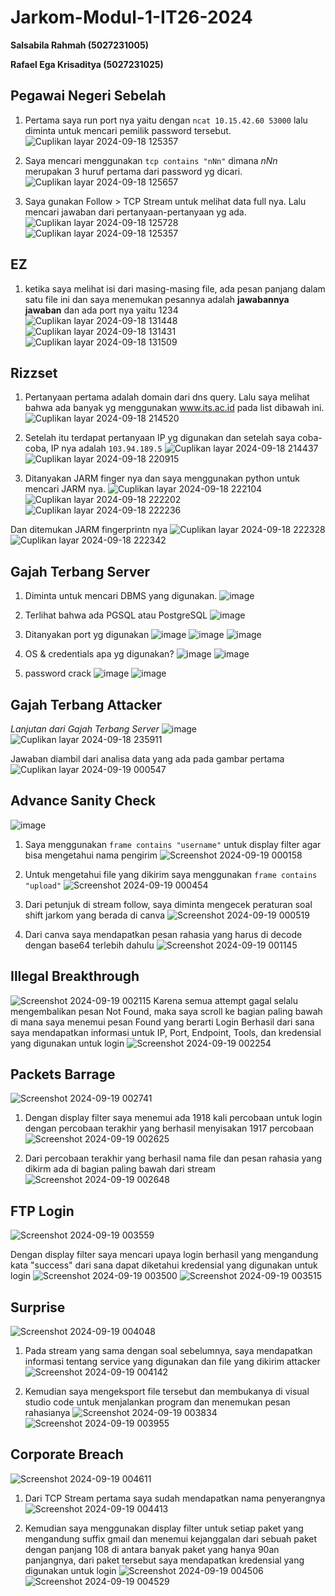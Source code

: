 # Jarkom-Modul-1-IT26-2024
**Salsabila Rahmah (5027231005)**

**Rafael Ega Krisaditya (5027231025)**

## Pegawai Negeri Sebelah
1. Pertama saya run port nya yaitu dengan ```ncat 10.15.42.60 53000``` lalu diminta untuk mencari pemilik password tersebut.
![Cuplikan layar 2024-09-18 125357](https://github.com/user-attachments/assets/76a97beb-f98d-47d9-b38f-493dc5a26ebe)

3. Saya mencari menggunakan ``` tcp contains "nNn" ``` dimana *nNn* merupakan 3 huruf pertama dari password yg dicari.
![Cuplikan layar 2024-09-18 125657](https://github.com/user-attachments/assets/3cca95db-195a-4783-960c-0b3e364c1f6c)

4. Saya gunakan Follow > TCP Stream untuk melihat data full nya. Lalu mencari jawaban dari pertanyaan-pertanyaan yg ada.
![Cuplikan layar 2024-09-18 125728](https://github.com/user-attachments/assets/826f7619-d5a3-4d28-b53a-296da6f4eb14)
![Cuplikan layar 2024-09-18 125357](https://github.com/user-attachments/assets/76a97beb-f98d-47d9-b38f-493dc5a26ebe)


## EZ
1. ketika saya melihat isi dari masing-masing file, ada pesan panjang dalam satu file ini dan saya menemukan pesannya adalah **jawabannya jawaban**
   dan ada port nya yaitu 1234
![Cuplikan layar 2024-09-18 131448](https://github.com/user-attachments/assets/45ade05c-d254-43cf-87f7-f8afc7043b22)
![Cuplikan layar 2024-09-18 131431](https://github.com/user-attachments/assets/b0e063fc-1c7d-47ba-9da8-e22911729696)
![Cuplikan layar 2024-09-18 131509](https://github.com/user-attachments/assets/cbda89e6-1b9d-4299-ac02-e31906d5d37f)

## Rizzset
1. Pertanyaan pertama adalah domain dari dns query. Lalu saya melihat bahwa ada banyak yg menggunakan www.its.ac.id pada list dibawah ini.
![Cuplikan layar 2024-09-18 214520](https://github.com/user-attachments/assets/4f6f203a-ffba-4e37-a862-eff79e9754bd)

3. Setelah itu terdapat pertanyaan IP yg digunakan dan setelah saya coba-coba, IP nya adalah ```103.94.189.5```
![Cuplikan layar 2024-09-18 214437](https://github.com/user-attachments/assets/588561c9-161d-43a1-a62b-05462bbea25b)
![Cuplikan layar 2024-09-18 220915](https://github.com/user-attachments/assets/37ec85d6-21a4-4cc8-9dd5-5cf715bf5a9d)

4. Ditanyakan JARM finger nya dan saya menggunakan python untuk mencari JARM nya.
![Cuplikan layar 2024-09-18 222104](https://github.com/user-attachments/assets/cb859e14-9244-405b-b7bc-4e8df40b68de)
![Cuplikan layar 2024-09-18 222202](https://github.com/user-attachments/assets/a8750a5b-53a5-46d6-88e9-dfc67c414c19)
![Cuplikan layar 2024-09-18 222236](https://github.com/user-attachments/assets/f87d4371-08c7-4b08-8d07-e187857f42fb)

Dan ditemukan JARM fingerprintn nya
![Cuplikan layar 2024-09-18 222328](https://github.com/user-attachments/assets/d87d85c6-1a03-4807-8eda-cf24159a27de)
![Cuplikan layar 2024-09-18 222342](https://github.com/user-attachments/assets/05289e2e-387c-4f1e-9b9a-718c0fe06252)

## Gajah Terbang Server
1. Diminta untuk mencari DBMS yang digunakan.
![image](https://github.com/user-attachments/assets/6852a909-c61a-4cd7-a879-8cc2bfa42246)

2. Terlihat bahwa ada PGSQL atau PostgreSQL
![image](https://github.com/user-attachments/assets/91820317-6ed9-4861-8e92-20f3a9d590fa)

3. Ditanyakan port yg digunakan
![image](https://github.com/user-attachments/assets/aca896f5-2835-4695-a447-59de12a3d7eb)
![image](https://github.com/user-attachments/assets/43c1960b-5cd3-437d-b7c8-f608b898045c)
![image](https://github.com/user-attachments/assets/5fe63f4e-07a7-44c5-8a3b-631e06ab8668)

4. OS & credentials apa yg digunakan?
![image](https://github.com/user-attachments/assets/3b21d4e0-028d-46a1-9d06-c457d551069a)
![image](https://github.com/user-attachments/assets/34dfdb0f-37bd-4a1e-9b38-11f8ad18448c)

5. password crack
![image](https://github.com/user-attachments/assets/5295c9fd-0652-4c4b-9066-2fab06b4cfc1)
![image](https://github.com/user-attachments/assets/309ea24a-a2cc-4bd4-ad00-42d693bede09)


## Gajah Terbang Attacker
*Lanjutan dari Gajah Terbang Server*
![image](https://github.com/user-attachments/assets/b67a20dd-ea60-46d1-be11-2c65dd3193d2)
![Cuplikan layar 2024-09-18 235911](https://github.com/user-attachments/assets/847841c9-bbe9-4714-aeb0-d84b9339f452)

Jawaban diambil dari analisa data yang ada pada gambar pertama
![Cuplikan layar 2024-09-19 000547](https://github.com/user-attachments/assets/fcc36c00-8858-4c93-b655-8059c9cebfb4)

## Advance Sanity Check
![image](https://github.com/user-attachments/assets/32db71d0-006c-410d-b614-0b68486a3ebb)
1. Saya menggunakan `frame contains "username"` untuk display filter agar bisa mengetahui nama pengirim
![Screenshot 2024-09-19 000158](https://github.com/user-attachments/assets/519c8ad4-10d0-4987-adc2-f31a546baabb)

2. Untuk mengetahui file yang dikirim saya menggunakan `frame contains "upload"`
![Screenshot 2024-09-19 000454](https://github.com/user-attachments/assets/1ee5a92b-b80a-4249-829c-af0287d6b81f)

3. Dari petunjuk di stream follow, saya diminta mengecek peraturan soal shift jarkom yang berada di canva
![Screenshot 2024-09-19 000519](https://github.com/user-attachments/assets/fc3dd2cb-3b06-4e3c-9d6c-c1889ba2c732)

4. Dari canva saya mendapatkan pesan rahasia yang harus di decode dengan base64 terlebih dahulu
![Screenshot 2024-09-19 001145](https://github.com/user-attachments/assets/7bccada7-5b8d-4d6c-a968-51fbb3b2e51d)


## Illegal Breakthrough
![Screenshot 2024-09-19 002115](https://github.com/user-attachments/assets/047539c9-037b-487d-bd1c-32636fba895c)
Karena semua attempt gagal selalu mengembalikan pesan Not Found, maka saya scroll ke bagian paling bawah di mana saya menemui pesan Found yang berarti Login Berhasil dari sana saya mendapatkan informasi untuk IP, Port, Endpoint, Tools, dan kredensial yang digunakan untuk login
![Screenshot 2024-09-19 002254](https://github.com/user-attachments/assets/edca712e-ee7f-4d1a-8a12-1c09fa05cbe9)


## Packets Barrage
![Screenshot 2024-09-19 002741](https://github.com/user-attachments/assets/e7e5a406-78c9-471d-b433-124c21c570e0)

1. Dengan display filter saya menemui ada 1918 kali percobaan untuk login dengan percobaan terakhir yang berhasil menyisakan 1917 percobaan
![Screenshot 2024-09-19 002625](https://github.com/user-attachments/assets/3592b96e-4eb7-466c-a0df-ddced161f67b)

2. Dari percobaan terakhir yang berhasil nama file dan pesan rahasia yang dikirm ada di bagian paling bawah dari stream
![Screenshot 2024-09-19 002648](https://github.com/user-attachments/assets/73c06544-0717-4c79-a37a-bc9a13e8c460)


## FTP Login
![Screenshot 2024-09-19 003559](https://github.com/user-attachments/assets/ef74a335-a8a0-469b-b09b-b7e0b6bcb448)

Dengan display filter saya mencari upaya login berhasil yang mengandung kata "success" dari sana dapat diketahui kredensial yang digunakan untuk login
![Screenshot 2024-09-19 003500](https://github.com/user-attachments/assets/6783a398-80de-41db-9699-a0c5ec10a4c7)
![Screenshot 2024-09-19 003515](https://github.com/user-attachments/assets/525bc0b9-08b6-4876-9b07-c2df3d9e7ad2)


## Surprise
![Screenshot 2024-09-19 004048](https://github.com/user-attachments/assets/3642f17d-2b54-4145-aa61-aff103a86471)

1. Pada stream yang sama dengan soal sebelumnya, saya mendapatkan informasi tentang service yang digunakan dan file yang dikirim attacker
![Screenshot 2024-09-19 004142](https://github.com/user-attachments/assets/c662619c-27e0-4483-9a5d-a92c12aac3ff)

2. Kemudian saya mengeksport file tersebut dan membukanya di visual studio code untuk menjalankan program dan menemukan pesan rahasianya
![Screenshot 2024-09-19 003834](https://github.com/user-attachments/assets/9b5306c4-a2b0-45b3-883b-2bad661c0980)
![Screenshot 2024-09-19 003955](https://github.com/user-attachments/assets/1b240710-7711-4211-8a85-33acc5950409)


## Corporate Breach
![Screenshot 2024-09-19 004611](https://github.com/user-attachments/assets/77489707-7b5a-416f-be96-9f1f4d1b1d2e)

1. Dari TCP Stream pertama saya sudah mendapatkan nama penyerangnya
![Screenshot 2024-09-19 004413](https://github.com/user-attachments/assets/5d45fa10-a74d-41c4-b777-1fd9c0a33bf2)

2. Kemudian saya menggunakan display filter untuk setiap paket yang mengandung suffix gmail dan menemui kejanggalan dari sebuah paket dengan panjang 108 di antara banyak paket yang hanya 90an panjangnya, dari paket tersebut saya mendapatkan kredensial yang digunakan untuk login
![Screenshot 2024-09-19 004506](https://github.com/user-attachments/assets/88364e2b-3920-481a-bc06-d91a1ea4b2f5)
![Screenshot 2024-09-19 004529](https://github.com/user-attachments/assets/31f50028-39fb-4e91-b72e-8cd0ca901373)



